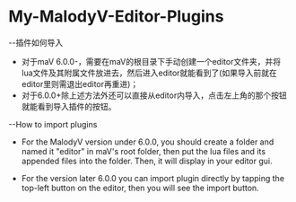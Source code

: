# My-MalodyV-Editor-Plugins

--插件如何导入
* 对于maV 6.0.0-，需要在maV的根目录下手动创建一个editor文件夹，并将lua文件及其附属文件放进去，然后进入editor就能看到了(如果导入前就在editor里则需退出editor再重进)；
* 对于6.0.0+除上述方法外还可以直接从editor内导入，点击左上角的那个按钮就能看到导入插件的按钮。

--How to import plugins
*  For the MalodyV version under 6.0.0, you should create a folder and named it  "editor" in maV's root folder, then put the lua files and its
 appended files into the folder. Then, it will display in your editor gui.
 
*  For the version later 6.0.0 you can import plugin directly by tapping the top-left button on the editor, then you will see the import
button.
